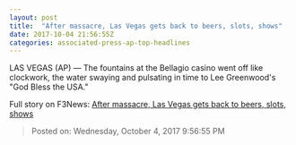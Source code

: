 ```yaml
---
layout: post
title:  "After massacre, Las Vegas gets back to beers, slots, shows"
date: 2017-10-04 21:56:55Z
categories: associated-press-ap-top-headlines
---
```


LAS VEGAS (AP) — The fountains at the Bellagio casino went off like clockwork, the water swaying and pulsating in time to Lee Greenwood's "God Bless the USA."


Full story on F3News: [After massacre, Las Vegas gets back to beers, slots, shows](http://www.f3nws.com/n/2ajzrC)

> Posted on: Wednesday, October 4, 2017 9:56:55 PM
